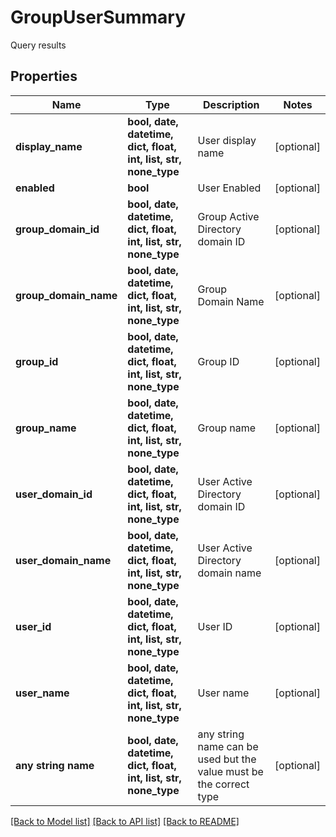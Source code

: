 # GroupUserSummary

Query results

## Properties
Name | Type | Description | Notes
------------ | ------------- | ------------- | -------------
**display_name** | **bool, date, datetime, dict, float, int, list, str, none_type** | User display name | [optional] 
**enabled** | **bool** | User Enabled | [optional] 
**group_domain_id** | **bool, date, datetime, dict, float, int, list, str, none_type** | Group Active Directory domain ID | [optional] 
**group_domain_name** | **bool, date, datetime, dict, float, int, list, str, none_type** | Group Domain Name | [optional] 
**group_id** | **bool, date, datetime, dict, float, int, list, str, none_type** | Group ID | [optional] 
**group_name** | **bool, date, datetime, dict, float, int, list, str, none_type** | Group name | [optional] 
**user_domain_id** | **bool, date, datetime, dict, float, int, list, str, none_type** | User Active Directory domain ID | [optional] 
**user_domain_name** | **bool, date, datetime, dict, float, int, list, str, none_type** | User Active Directory domain name | [optional] 
**user_id** | **bool, date, datetime, dict, float, int, list, str, none_type** | User ID | [optional] 
**user_name** | **bool, date, datetime, dict, float, int, list, str, none_type** | User name | [optional] 
**any string name** | **bool, date, datetime, dict, float, int, list, str, none_type** | any string name can be used but the value must be the correct type | [optional]

[[Back to Model list]](../README.md#documentation-for-models) [[Back to API list]](../README.md#documentation-for-api-endpoints) [[Back to README]](../README.md)


